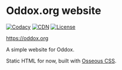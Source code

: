 # Oddox.org website

[![Codacy](https://img.shields.io/codacy/grade/c47f1b96f4764e3c9e70f8b9ccf297db.svg)](https://www.codacy.com/app/amdelamar/oddox.org)
[![CDN](https://img.shields.io/badge/cdn-cloudflare-orange.svg)](https://oddox.org/)
[![License](https://img.shields.io/:license-MIT-blue.svg)](/LICENSE)

https://oddox.org

A simple website for Oddox.

Static HTML for now, built with [Osseous CSS](https://austindelamar.com/osseous/).
